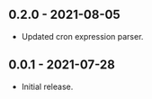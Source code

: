 ## 0.2.0 - 2021-08-05

* Updated cron expression parser.

## 0.0.1 - 2021-07-28

* Initial release.

